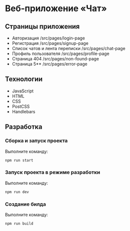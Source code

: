 # Веб-приложение «Чат»

## Страницы приложения

 * Авторизация /src/pages/login-page
 * Регистрация /src/pages/signup-page
 * Список чатов и лента переписки /src/pages/chat-page
 * Профиль пользователя /src/pages/profile-page
 * Страница 404 /src/pages/non-found-page
 * Страница 5** /src/pages/error-page


## Технологии

 * JavaScript
 * HTML
 * CSS
 * PostCSS
 * Hаndlebars



## Разработка

### Сборка и запуск проекта 
Выполните команду:

`npm run start`

### Запуск проекта в режиме разработки
Выполните команду:

`npm run dev`

### Создание билда
Выполните команду:

`npm run build`